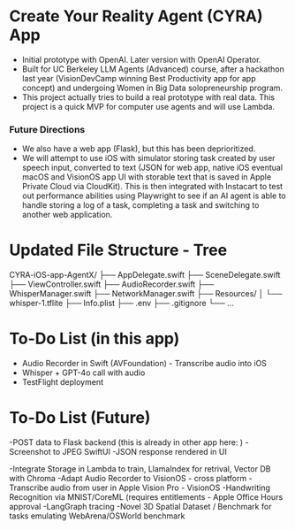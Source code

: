 # Create Your Reality Agent (CYRA) App
* Initial prototype with OpenAI. Later version with OpenAI Operator.
* Built for UC Berkeley LLM Agents (Advanced) course, after a hackathon last year (VisionDevCamp winning Best Productivity app for app concept) and undergoing Women in Big Data solopreneurship program.
* This project actually tries to build a real prototype with real data.
This project is a quick MVP for computer use agents and will use Lambda.

### Future Directions
* We also have a web app (Flask), but this has been deprioritized. 
* We will attempt to use iOS with simulator storing task created by user speech input, converted to text (JSON for web app, native iOS eventual macOS and VisionOS app UI with storable text that is saved in Apple Private Cloud via CloudKit). This is then integrated with Instacart to test out performance abilities using Playwright to see if an AI agent is able to handle storing a log of a task, completing a task and switching to another web application.

# Updated File Structure - Tree

CYRA-iOS-app-AgentX/
├── AppDelegate.swift
├── SceneDelegate.swift
├── ViewController.swift
├── AudioRecorder.swift
├── WhisperManager.swift
├── NetworkManager.swift
├── Resources/
│   └── whisper-1.tflite
├── Info.plist
├── .env
├── .gitignore
└── ...

# To-Do List (in this app)
- Audio Recorder in Swift (AVFoundation) - Transcribe audio into iOS
- Whisper + GPT-4o call with audio
- TestFlight deployment

# To-Do List (Future)
-POST data to Flask backend (this is already in other app here: )
-Screenshot to JPEG SwiftUI
-JSON response rendered in UI
 
-Integrate Storage in Lambda to train, LlamaIndex for retrival, Vector DB with Chroma
-Adapt Audio Recorder to VisionOS - cross platform - Transcribe audio from user in Apple Vision Pro - VisionOS
-Handwriting Recognition via MNIST/CoreML (requires entitlements - Apple Office Hours approval
-LangGraph tracing
-Novel 3D Spatial Dataset / Benchmark for tasks emulating WebArena/OSWorld benchmark

